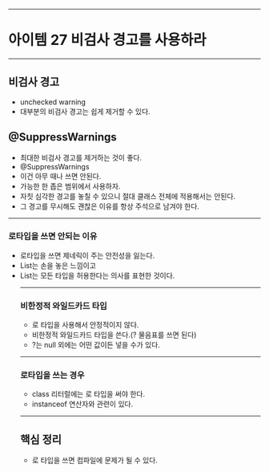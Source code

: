 
---
# 아이템 27 비검사 경고를 사용하라

---
## 비검사 경고
- unchecked warning
- 대부분의 비검사 경고는 쉽게 제거할 수 있다.

## @SuppressWarnings
- 최대한 비검사 경고를 제거하는 것이 좋다.
- @SuppressWarnings
- 이건 아무 때나 쓰면 안된다.
- 가능한 한 좁은 범위에서 사용하자.
- 자칫 심각한 경고를 놓칠 수 있으니 절대 클래스 전체에 적용해서는 안된다.
- 그 경고를 무시해도 괜찮은 이유를 항상 주석으로 남겨야 한다.

---
### 로타입을 쓰면 안되는 이유
- 로타입을 쓰면 제네릭이 주는 안전성을 잃는다.
- List는 손을 놓은 느낌이고
- List<Object>는 모든 타입을 허용한다는 의사를 표현한 것이다.

---
### 비한정적 와일드카드 타입
- 로 타입을 사용해서 안정적이지 않다.
- 비한정적 와일드카드 타입을 쓴다.(? 물음표를 쓰면 된다)
- ?는 null 외에는 어떤 값이든 넣을 수가 있다.

---
### 로타입을 쓰는 경우
- class 리터럴에는 로 타입을 써야 한다.
- instanceof 연산자와 관련이 있다.


---
## 핵심 정리
- 로 타입을 쓰면 컴파일에 문제가 될 수 있다.

